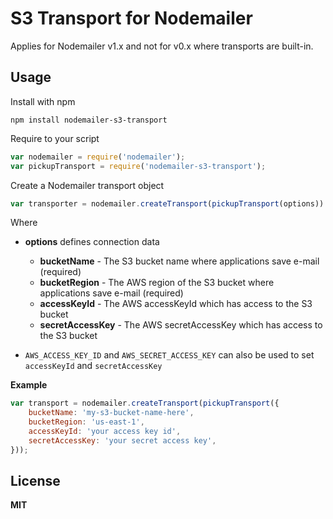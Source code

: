 # S3 Transport for Nodemailer

Applies for Nodemailer v1.x and not for v0.x where transports are built-in.

## Usage

Install with npm

    npm install nodemailer-s3-transport

Require to your script

```javascript
var nodemailer = require('nodemailer');
var pickupTransport = require('nodemailer-s3-transport');
```

Create a Nodemailer transport object

```javascript
var transporter = nodemailer.createTransport(pickupTransport(options))
```

Where

  * **options** defines connection data
     * **bucketName** - The S3 bucket name where applications save e-mail (required)
     * **bucketRegion** - The AWS region of the S3 bucket where applications save e-mail (required)
     * **accessKeyId**  - The AWS accessKeyId which has access to the S3 bucket
     * **secretAccessKey** - The AWS secretAccessKey which has access to the S3 bucket

  * `AWS_ACCESS_KEY_ID` and `AWS_SECRET_ACCESS_KEY` can also be used to set `accessKeyId` and `secretAccessKey`

**Example**

```javascript
var transport = nodemailer.createTransport(pickupTransport({
    bucketName: 'my-s3-bucket-name-here',
    bucketRegion: 'us-east-1',
    accessKeyId: 'your access key id',
    secretAccessKey: 'your secret access key',    
}));
```

## License

**MIT**


